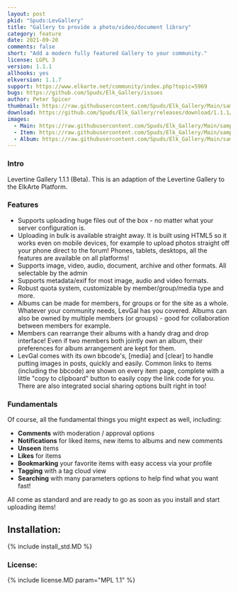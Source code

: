 ```yaml
---
layout: post
pkid: "Spuds:LevGallery"
title: "Gallery to provide a photo/video/document library"
category: feature
date: 2021-09-20
comments: false
short: "Add a modern fully featured Gallery to your community."
license: LGPL 3
version: 1.1.1
allhooks: yes
elkversion: 1.1.7
support: https://www.elkarte.net/community/index.php?topic=5969
bugs: https://github.com/Spuds/Elk_Gallery/issues
author: Peter Spicer
thumbnail: https://raw.githubusercontent.com/Spuds/Elk_Gallery/Main/sample_images/dlinks_acp.jpg
download: https://github.com/Spuds/Elk_Gallery/releases/download/1.1.1/elk_LevGallery.zip
images:
  - Main: https://raw.githubusercontent.com/Spuds/Elk_Gallery/Main/sample_images/main.jpg
  - Item: https://raw.githubusercontent.com/Spuds/Elk_Gallery/Main/sample_images/item.jpg
  - Album: https://raw.githubusercontent.com/Spuds/Elk_Gallery/Main/sample_images/album.jpg
---
```


### Intro
Levertine Gallery 1.1.1 (Beta). This is an adaption of the Levertine Gallery to the ElkArte Platform.

### Features
- Supports uploading huge files out of the box - no matter what your server configuration is.
- Uploading in bulk is available straight away. It is built using HTML5 so it works even on mobile devices, for example to upload photos straight off your phone direct to the forum! Phones, tablets, desktops, all the features are available on all platforms!
- Supports image, video, audio, document, archive and other formats.  All selectable by the admin
- Supports metadata/exif for most image, audio and video formats.
- Robust quota system, customizable by member/group/media type and more.
- Albums can be made for members, for groups or for the site as a whole. Whatever your community needs, LevGal has you covered. Albums can also be owned by multiple members (or groups) - good for collaboration between members for example.
- Members can rearrange their albums with a handy drag and drop interface! Even if two members both jointly own an album, their preferences for album arrangement are kept for them.
- LevGal comes with its own bbcode's, [media] and [clear] to handle putting images in posts, quickly and easily. Common links to items (including the bbcode) are shown on every item page, complete with a little "copy to clipboard" button to easily copy the link code for you. There are also integrated social sharing options built right in too!

### Fundamentals
Of course, all the fundamental things you might expect as well, including:

- __Comments__ with moderation / approval options
- __Notifications__ for liked items, new items to albums and new comments
- __Unseen__ items
- __Likes__ for items
- __Bookmarking__ your favorite items with easy access via your profile
- __Tagging__ with a tag cloud view
- __Searching__ with many parameters options to help find what you want fast!

All come as standard and are ready to go as soon as you install and start uploading items!
## Installation:
{% include install_std.MD %}

### License:
{% include license.MD param="MPL 1.1" %}
